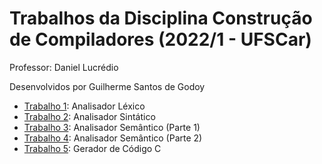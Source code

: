 # Trabalhos da Disciplina Construção de Compiladores (2022/1 - UFSCar)
Professor: Daniel Lucrédio

Desenvolvidos por Guilherme Santos de Godoy

- [Trabalho 1](https://github.com/GuilhermeSGodoy/Construcao-Compiladores/tree/main/T1): Analisador Léxico
- [Trabalho 2](https://github.com/GuilhermeSGodoy/Construcao-Compiladores/tree/main/T2): Analisador Sintático
- [Trabalho 3](https://github.com/GuilhermeSGodoy/Construcao-Compiladores/tree/main/T3): Analisador Semântico (Parte 1)
- [Trabalho 4](https://github.com/GuilhermeSGodoy/Construcao-Compiladores/tree/main/T4): Analisador Semântico (Parte 2)
- [Trabalho 5](https://github.com/GuilhermeSGodoy/Construcao-Compiladores/tree/main/T5): Gerador de Código C
